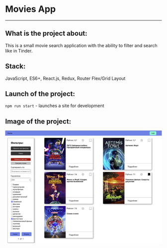 # Movies App
---
## What is the project about: 
This is a small movie search application with the ability to filter and search like in Tinder.
## Stack:
JavaScript, ES6+, React.js, Redux, Router
Flex/Grid Layout
## Launch of the project:
<code>npm run start</code> - launches a site for development
## Image of the project:
![Image of project](/public/preview.png)

